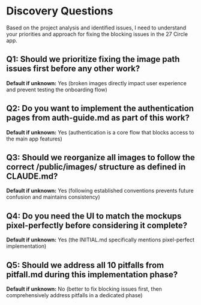 # Discovery Questions

Based on the project analysis and identified issues, I need to understand your priorities and approach for fixing the blocking issues in the 27 Circle app.

## Q1: Should we prioritize fixing the image path issues first before any other work?
**Default if unknown:** Yes (broken images directly impact user experience and prevent testing the onboarding flow)

## Q2: Do you want to implement the authentication pages from auth-guide.md as part of this work?
**Default if unknown:** Yes (authentication is a core flow that blocks access to the main app features)

## Q3: Should we reorganize all images to follow the correct /public/images/ structure as defined in CLAUDE.md?
**Default if unknown:** Yes (following established conventions prevents future confusion and maintains consistency)

## Q4: Do you need the UI to match the mockups pixel-perfectly before considering it complete?
**Default if unknown:** Yes (the INITIAL.md specifically mentions pixel-perfect implementation)

## Q5: Should we address all 10 pitfalls from pitfall.md during this implementation phase?
**Default if unknown:** No (better to fix blocking issues first, then comprehensively address pitfalls in a dedicated phase)